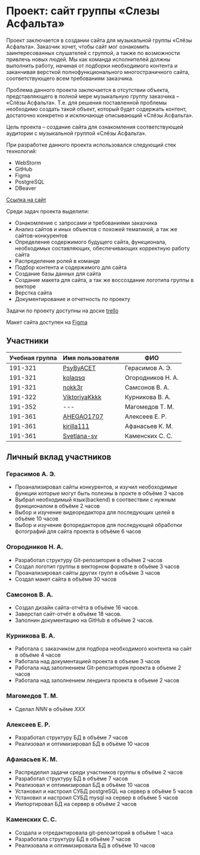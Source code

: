 # Проект: сайт группы «Слезы Асфальта»

Проект заключается в создании сайта для музыкальной группы «Слёзы Асфальта». Заказчик хочет, чтобы сайт мог ознакомить заинтересованных слушателей с группой, а также по возможности привлечь новых людей. Мы как команда исполнителей должны выполнить работу, начиная от подборки необходимого контента и заканчивая версткой полнофункционального многостраничного сайта, соответствующего всем требованиям заказчика.

Проблема данного проекта заключается в отсутствии объекта, представляющего в полной мере музыкальную группу заказчика – «Слёзы Асфальта». Т.е. для решения поставленной проблемы необходимо создать такой объект, который будет содержать контент, достаточно конкретно и исключающе описывающий «Слёзы Асфальта».

Цель проекта – создание сайта для ознакомления соответствующей аудитории с музыкальной группой «Слёзы Асфальта».


При разработке данного проекта использовался следующий стек технологий:
* WebStorm
* GitHub
* Figma
* PostgreSQL
* DBeaver

[Ссылка на сайт](http://pd-2020-2.std-950.ist.mospolytech.ru/#4)

Среди задач проекта выделили:
* Ознакомление с запросами и требованиями заказчика
* Анализ сайтов и иных объектов с похожей тематикой, а так же сайтов-конкурентов
* Определение содержимого будущего сайта, функционала, необходимых составляющих, обеспечивающих корректную работу сайта
* Распределение ролей в команде
* Подбор контента и содержимого для сайта
* Создание базы данных для сайта
* Создание макета для сайта, а так же воссоздание логотипа группы в векторе
* Верстка сайта
* Документирование и отчетность по проекту

Задачи по проекту доступны на доске [trello](https://trello.com/b/a6mcytVd/%D0%BF%D0%B4-%D1%81%D0%BB%D0%B5%D0%B7%D1%8B-%D0%B0%D1%81%D1%84%D0%B0%D0%BB%D1%8C%D1%82%D0%B0)

Макет сайта доступен на [Figma](https://www.figma.com/file/quGzs9PzJGFxfrlEd7Ff2d/%D0%A1%D0%BB%D1%91%D0%B7%D1%8B-%D0%90%D1%81%D1%84%D0%B0%D0%BB%D1%8C%D1%82%D0%B0?node-id=0%3A1)

## Участники

| Учебная группа | Имя пользователя                                 | ФИО                      |
|----------------|--------------------------------------------------|--------------------------|
| 191-321        | [PsyByACET](https://github.com/PsyByACET)        | Герасимов А. Э.          |
| 191-321        | [kolaqsq](https://github.com/kolaqsq)            | Огородников Н. А.        |
| 191-321        | [nokk3r](https://github.com/nokk3r)              | Самсонов В. А.           |
| 191-322        | [ViktoriyaKkkk](https://github.com/ViktoriyaKkkk)| Курникова В. А.          |
| 191-352        | ---                                              | Магомедов Т. М.          |
| 191-361        | [AHEGAO1707](https://github.com/AHEGAO1707)      | Алексеев Е. Р.           |
| 191-361        | [kirilla111](https://github.com/kirilla111)      | Афанасьев К. М.          |
| 191-361        | [Svetlana-sv](https://github.com/Svetlana-sv)    | Каменских С. С.          |

## Личный вклад участников

### Герасимов А. Э.
* Проанализировал сайты конкурентов, и изучил необоходимые функции которые могут быть полезны в прокте в объёме 3 часов
* Выбрал необходимый язык(backend) в соотвествии с нужным функционалом в объёме 2 часов
* Выбор и изучение видеоредактора для последующих целей в объёме 10 часов
* Выбор и изучение фоторедакторов для последующей обработки фотографий для сайта проекта в объёме 6 часов

### Огородников Н. А.
* Разработал структуру Git-репозитория в объёме 2 часов
* Создал логотип группы в векторном формате в объёме 3 часов
* Проанализировал сайты других групп в объёме 3 часов
* Создал макет сайта в объёме 30 часов

### Самсонов В. А.
* Создал дизайн сайта-отчёта в объёме 16 часов.
* Заверстал сайт-отчёт в объёме 18 часов.
* Заполнин документацию на GitHub в объёме 2 часов.

### Курникова В. А.
* Работала с заказчиком для подбора необходимого контента на сайт в объёме 4 часов
* Работала над документацией проекта в объеме 3 часов
* Работала над заполнением Git-репозитория проекта в объеме 2 часов
* Работала над заполнением лендинга проекта в объеме 2 часов

### Магомедов Т. М.
* Сделал *NNN* в объёме *XXX*

### Алексеев Е. Р.
* Разработал структуру БД в объёме 7 часов
* Реализовал и оптимизировал БД в объёме 10 часов

### Афанасьев К. М.
* Распределил задачи среди участников группы в объёме 2 часов
* Разработал структуру БД в объёме 7 часов
* Реализовал и оптимизировал БД в объёме 10 часов
* Установил и настроил СУБД postgreSQL на сервер в объёме 5 часов
* Установил и настроил СУБД mysql на сервер в объёме 5 часов
* Импортировал БД на сервер в объёме 2 часов

### Каменских С. С.
* Создала и отредактировала git-репозиторий в объёме 1 часа
* Разработала структуру БД в объёме 7 часов
* Реализовала и оптимизировала БД в объёме 10 часов
